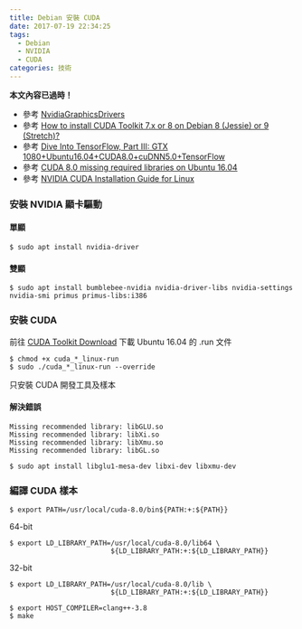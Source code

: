 ```yaml
---
title: Debian 安裝 CUDA
date: 2017-07-19 22:34:25
tags:
  - Debian
  - NVIDIA
  - CUDA
categories: 技術
---
```


**本文內容已過時！**

* 參考 [NvidiaGraphicsDrivers](https://wiki.debian.org/NvidiaGraphicsDrivers#CUDA)
* 參考 [How to install CUDA Toolkit 7.x or 8 on Debian 8 (Jessie) or 9 (Stretch)?](https://unix.stackexchange.com/questions/218163/how-to-install-cuda-toolkit-7-x-or-8-on-debian-8-jessie-or-9-stretch)
* 參考 [Dive Into TensorFlow, Part III: GTX 1080+Ubuntu16.04+CUDA8.0+cuDNN5.0+TensorFlow](http://textminingonline.com/dive-into-tensorflow-part-iii-gtx-1080-ubuntu16-04-cuda8-0-cudnn5-0-tensorflow)
* 參考 [CUDA 8.0 missing required libraries on Ubuntu 16.04](https://devtalk.nvidia.com/default/topic/993862/cuda-8-0-missing-required-libraries-on-ubuntu-16-04/)
* 參考 [NVIDIA CUDA Installation Guide for Linux](http://docs.nvidia.com/cuda/cuda-installation-guide-linux/#abstract)

### 安裝 NVIDIA 顯卡驅動

#### 單顯

```
$ sudo apt install nvidia-driver
```

#### 雙顯

```
$ sudo apt install bumblebee-nvidia nvidia-driver-libs nvidia-settings nvidia-smi primus primus-libs:i386
```

### 安裝 CUDA

前往 [CUDA Toolkit Download](https://developer.nvidia.com/cuda-downloads) 下載 Ubuntu 16.04 的 .run 文件

```
$ chmod +x cuda_*_linux-run
$ sudo ./cuda_*_linux-run --override
```
只安裝 CUDA 開發工具及樣本

#### 解決錯誤

```
Missing recommended library: libGLU.so
Missing recommended library: libXi.so
Missing recommended library: libXmu.so
Missing recommended library: libGL.so
```

```
$ sudo apt install libglu1-mesa-dev libxi-dev libxmu-dev
```

### 編譯 CUDA 樣本

```
$ export PATH=/usr/local/cuda-8.0/bin${PATH:+:${PATH}}
```

64-bit

```
$ export LD_LIBRARY_PATH=/usr/local/cuda-8.0/lib64 \
                         ${LD_LIBRARY_PATH:+:${LD_LIBRARY_PATH}}
```

32-bit

```
$ export LD_LIBRARY_PATH=/usr/local/cuda-8.0/lib \
                         ${LD_LIBRARY_PATH:+:${LD_LIBRARY_PATH}}
```

```
$ export HOST_COMPILER=clang++-3.8
$ make
```

